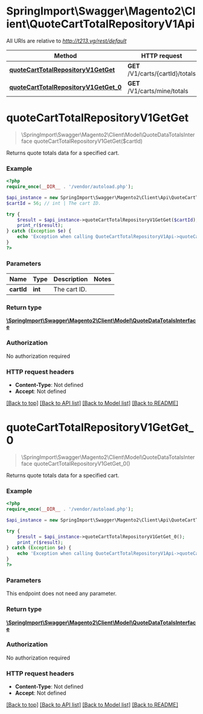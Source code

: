 # SpringImport\Swagger\Magento2\Client\QuoteCartTotalRepositoryV1Api

All URIs are relative to *http://t213.vg/rest/default*

Method | HTTP request | Description
------------- | ------------- | -------------
[**quoteCartTotalRepositoryV1GetGet**](QuoteCartTotalRepositoryV1Api.md#quoteCartTotalRepositoryV1GetGet) | **GET** /V1/carts/{cartId}/totals | 
[**quoteCartTotalRepositoryV1GetGet_0**](QuoteCartTotalRepositoryV1Api.md#quoteCartTotalRepositoryV1GetGet_0) | **GET** /V1/carts/mine/totals | 


# **quoteCartTotalRepositoryV1GetGet**
> \SpringImport\Swagger\Magento2\Client\Model\QuoteDataTotalsInterface quoteCartTotalRepositoryV1GetGet($cartId)



Returns quote totals data for a specified cart.

### Example
```php
<?php
require_once(__DIR__ . '/vendor/autoload.php');

$api_instance = new SpringImport\Swagger\Magento2\Client\Api\QuoteCartTotalRepositoryV1Api();
$cartId = 56; // int | The cart ID.

try {
    $result = $api_instance->quoteCartTotalRepositoryV1GetGet($cartId);
    print_r($result);
} catch (Exception $e) {
    echo 'Exception when calling QuoteCartTotalRepositoryV1Api->quoteCartTotalRepositoryV1GetGet: ', $e->getMessage(), PHP_EOL;
}
?>
```

### Parameters

Name | Type | Description  | Notes
------------- | ------------- | ------------- | -------------
 **cartId** | **int**| The cart ID. |

### Return type

[**\SpringImport\Swagger\Magento2\Client\Model\QuoteDataTotalsInterface**](../Model/QuoteDataTotalsInterface.md)

### Authorization

No authorization required

### HTTP request headers

 - **Content-Type**: Not defined
 - **Accept**: Not defined

[[Back to top]](#) [[Back to API list]](../../README.md#documentation-for-api-endpoints) [[Back to Model list]](../../README.md#documentation-for-models) [[Back to README]](../../README.md)

# **quoteCartTotalRepositoryV1GetGet_0**
> \SpringImport\Swagger\Magento2\Client\Model\QuoteDataTotalsInterface quoteCartTotalRepositoryV1GetGet_0()



Returns quote totals data for a specified cart.

### Example
```php
<?php
require_once(__DIR__ . '/vendor/autoload.php');

$api_instance = new SpringImport\Swagger\Magento2\Client\Api\QuoteCartTotalRepositoryV1Api();

try {
    $result = $api_instance->quoteCartTotalRepositoryV1GetGet_0();
    print_r($result);
} catch (Exception $e) {
    echo 'Exception when calling QuoteCartTotalRepositoryV1Api->quoteCartTotalRepositoryV1GetGet_0: ', $e->getMessage(), PHP_EOL;
}
?>
```

### Parameters
This endpoint does not need any parameter.

### Return type

[**\SpringImport\Swagger\Magento2\Client\Model\QuoteDataTotalsInterface**](../Model/QuoteDataTotalsInterface.md)

### Authorization

No authorization required

### HTTP request headers

 - **Content-Type**: Not defined
 - **Accept**: Not defined

[[Back to top]](#) [[Back to API list]](../../README.md#documentation-for-api-endpoints) [[Back to Model list]](../../README.md#documentation-for-models) [[Back to README]](../../README.md)

